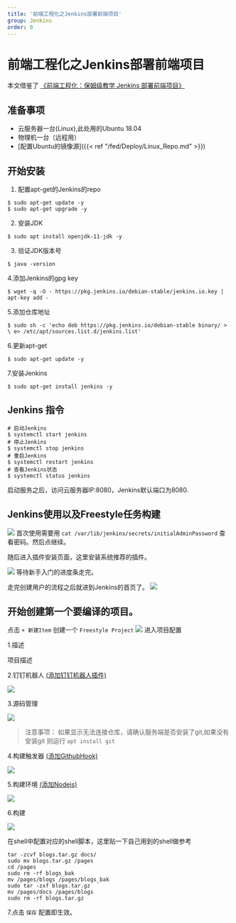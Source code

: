 ```yaml
---
title: '前端工程化之Jenkins部署前端项目'
group: Jenkins
order: 0
---
```


# 前端工程化之Jenkins部署前端项目

本文借鉴了 [《前端工程化：保姆级教学 Jenkins 部署前端项目》](https://mp.weixin.qq.com/s/yf6vClrNvVA4bKbeqcJ9SA)


## 准备事项
 - 云服务器一台(Linux),此处用的Ubuntu 18.04
 - 物理机一台（远程用）
 - [配置Ubuntu的镜像源]({{< ref "/fed/Deploy/Linux_Repo.md" >}})

## 开始安装
1. 配置apt-get的Jenkins的repo
```shell
$ sudo apt-get update -y
$ sudo apt-get upgrade -y
```
2. 安装JDK
```shell
$ sudo apt install openjdk-11-jdk -y
```
3. 验证JDK版本号
```shell
$ java -version
```
4.添加Jenkins的gpg key
```shell
$ wget -q -O - https://pkg.jenkins.io/debian-stable/jenkins.io.key | apt-key add -
```
5.添加仓库地址
```shell
$ sudo sh -c 'echo deb https://pkg.jenkins.io/debian-stable binary/ > \ e> /etc/apt/sources.list.d/jenkins.list'
```
6.更新apt-get
```shell
$ sudo apt-get update -y
```
7.安装Jenkins
```shell
$ sudo apt-get install jenkins -y
```
## Jenkins 指令
```shell
# 启动Jenkins
$ systemctl start jenkins
# 停止Jenkins
$ systemctl stop jenkins
# 重启Jenkins
$ systemctl restart jenkins
# 查看Jenkins状态
$ systemctl status jenkins
```
启动服务之后，访问云服务器IP:8080，Jenkins默认端口为8080.

## Jenkins使用以及Freestyle任务构建
![](@/images/Post/Jenkins/step1.jpg)
首次使用需要用 `cat /var/lib/jenkins/secrets/initialAdminPassword` 查看密码。然后点继续。

随后进入插件安装页面，这里安装系统推荐的插件。

![](@/images/Post/Jenkins/step2.jpg)
等待新手入门的进度条走完。

走完创建用户的流程之后就进到Jenkins的首页了。
![](@/images/Post/Jenkins/step3.jpg)

## 开始创建第一个要编译的项目。
点击 `+ 新建Item` 创建一个 `Freestyle Project`
![](@/images/Post/Jenkins/step_4_add_item.jpg)
进入项目配置

1.描述

项目描述

2.钉钉机器人 [(添加钉钉机器人插件)](/fed/deploy-jenkins-config#添加钉钉机器人)

![](@/images/Post/Jenkins/step_5_dingtalk.jpg)

3.源码管理

![](@/images/Post/Jenkins/step_6_source_manage.jpg)
> 注意事项： 如果显示无法连接仓库，请确认服务端是否安装了git,如果没有安装git 则运行 `apt install git`

4.构建触发器 [(添加GithubHook)](/fed/deploy-jenkins-config#添加githubhook)

![](@/images/Post/Jenkins/step_7_githubhook.jpg)

5.构建环境 [(添加Nodejs)](/fed/deploy-jenkins-config#添加nodejs)

![](@/images/Post/Jenkins/step_8_build_env.jpg)

6.构建

![](@/images/Post/Jenkins/step_9_build.jpg)

在shell中配置对应的shell脚本，这里贴一下自己用到的shell做参考
```shell
tar -zcvf blogs.tar.gz docs/
sudo mv blogs.tar.gz /pages
cd /pages
sudo rm -rf blogs_bak
mv /pages/blogs /pages/blogs_bak
sudo tar -zxf blogs.tar.gz
mv /pages/docs /pages/blogs
sudo rm -rf blogs.tar.gz
```

7.点击 `保存` 配置即生效。